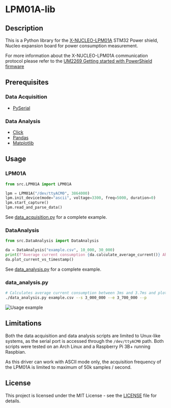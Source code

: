 # LPM01A-lib

## Description

This is a Python library for the [X-NUCLEO-LPM01A](https://www.st.com/en/evaluation-tools/x-nucleo-lpm01a.html) STM32 Power shield, Nucleo expansion board for power consumption measurement.

For more information about the X-NUCLEO-LPM01A communication protocol please refer to the [UM2269 Getting started with PowerShield firmware](https://www.st.com/resource/en/user_manual/dm00418905-getting-started-with-powershield-firmware-stmicroelectronics.pdf)

## Prerequisites

### Data Acquisition

- [PySerial](https://pypi.org/project/pyserial/)

### Data Analysis

- [Click](https://pypi.org/project/click/)
- [Pandas](https://pypi.org/project/pandas/)
- [Matplotlib](https://pypi.org/project/matplotlib/)

## Usage

### LPM01A

```python
from src.LPM01A import LPM01A

lpm = LPM01A("/dev/ttyACM0", 3864000)
lpm.init_device(mode="ascii", voltage=3300, freq=5000, duration=0)
lpm.start_capture()
lpm.read_and_parse_data()
```

See [data_acquisition.py](data_acquisition.py) for a complete example.

### DataAnalysis

```python
from src.DataAnalysis import DataAnalysis

da = DataAnalysis("example.csv", 10_000, 30_000)
print(f"Average current consumption {da.calculate_average_current()} Ah")
da.plot_current_vs_timestamp()
```

See [data_analysis.py](data_analysis.py) for a complete example.

### data_analysis.py

```bash
# Calculates average current consumption between 3ms and 3.7ms and plots data
./data_analysis.py example.csv --s 3_000_000 --e 3_700_000 --p 
```

![Usage example](assets/pics/data_analysis_usage_example.gif)

## Limitations

Both the data acquisition and data analysis scripts are limited to Unux-like systems, as the serial port is accessed through the `/dev/ttyACM0` path.
Both scripts were tested on an Arch Linux and a Raspberry Pi 3B+ running Raspbian.

As this driver can work with ASCII mode only, the acquisition frequency of the LPM01A is limited to maximum of 50k samples / second.

## License

This project is licensed under the MIT License - see the [LICENSE](LICENSE) file for details.
